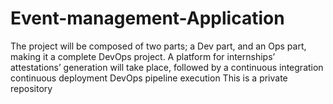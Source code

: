 # Event-management-Application
The project will be composed of two parts; a Dev part, and an Ops part, making it a complete DevOps project. A platform for internships’ attestations’ generation will take place, followed by a continuous integration continuous deployment DevOps pipeline execution
This is a private repository
